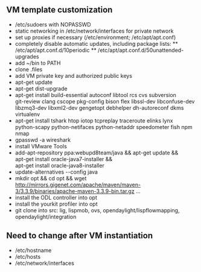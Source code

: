 VM template customization
-------------------------

 * /etc/sudoers with NOPASSWD
 * static networking in /etc/network/interfaces for private network
 * set up proxies if necessary (/etc/environment; /etc/apt/apt.conf)
 * completely disable automatic updates, including package lists:
   ** /etc/apt/apt.conf.d/10periodic
   ** /etc/apt/apt.conf.d/50unattended-upgrades
 * add ~/bin to PATH
 * clone .files
 * add VM private key and authorized public keys
 * apt-get update
 * apt-get dist-upgrade
 * apt-get install build-essential autoconf libtool rcs cvs subversion \
   git-review clang cscope pkg-config bison flex libssl-dev libconfuse-dev \
   libzmq3-dev libxml2-dev gengetopt debhelper dh-autoreconf dkms virtualenv
 * apt-get install tshark htop iotop tcpreplay traceroute elinks lynx \
   python-scapy python-netifaces python-netaddr speedometer fish npm nmap
 * gpasswd -a <username> wireshark
 * install VMware Tools
 * add-apt-repository ppa:webupd8team/java && apt-get update && \
   apt-get install oracle-java7-installer && \
   apt-get install oracle-java8-installer
 * update-alternatives --config java
 * mkdir opt && cd opt && wget http://mirrors.gigenet.com/apache/maven/maven-3/3.3.9/binaries/apache-maven-3.3.9-bin.tar.gz ...
 * install the ODL controller into opt
 * install the yourkit profiler into opt
 * git clone into src: lig, lispmob, ovs, opendaylight/lispflowmapping,
   opendaylight/integration

Need to change after VM instantiation
-------------------------------------

 * /etc/hostname
 * /etc/hosts
 * /etc/network/interfaces

